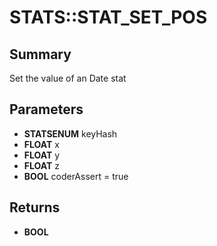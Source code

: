 # STATS::STAT_SET_POS

## Summary
Set the value of an Date stat

## Parameters
* **STATSENUM** keyHash
* **FLOAT** x
* **FLOAT** y
* **FLOAT** z
* **BOOL** coderAssert = true

## Returns
* **BOOL**